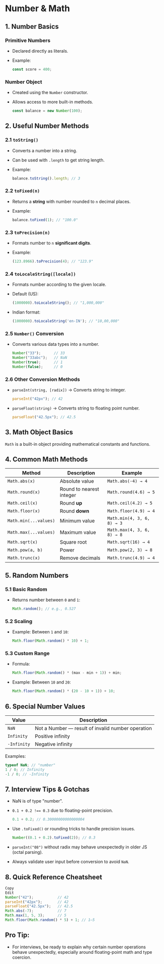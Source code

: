 # Number & Math 

## 1. Number Basics

### Primitive Numbers
- Declared directly as literals.

- Example:
    ```javascript
    const score = 400;
    ```

### Number Object
- Created using the `Number` constructor.

- Allows access to more built-in methods.
    ```javascript
    const balance = new Number(100);
    ```

## 2. Useful Number Methods

### 2.1 `toString()`
- Converts a number into a string.

- Can be used with `.length` to get string length.

- Example:
    ```javascript
    balance.toString().length; // 3
    ```

### 2.2 `toFixed(n)`
- Returns a **string** with number rounded to `n` decimal places.

- Example:
    ```javascript
    balance.toFixed(1); // "100.0"
    ```

### 2.3 `toPrecision(n)`
- Formats number to `n` **significant digits**.

- Example:
    ```javascript
    (123.8966).toPrecision(4); // "123.9"
    ```

### 2.4 `toLocaleString([locale])`
- Formats number according to the given locale.

- Default (US):
    ```javascript
    (1000000).toLocaleString(); // "1,000,000"
    ```

- Indian format:
    ```javascript
    (1000000).toLocaleString('en-IN'); // "10,00,000"
    ```

### 2.5 `Number()` Conversion
- Converts various data types into a number.
    ```javascript
    Number("33");      // 33
    Number("33abc");   // NaN
    Number(true);      // 1
    Number(false);     // 0
    ```

### 2.6 Other Conversion Methods
- `parseInt(string, [radix])` → Converts string to integer.
    ```javascript
    parseInt("42px"); // 42
    ```

- `parseFloat(string)` → Converts string to floating point number.
    ```javascript
    parseFloat("42.5px"); // 42.5
    ```

## 3. Math Object Basics

`Math` is a built-in object providing mathematical constants and functions.

## 4. Common Math Methods

| Method | Description | Example |
|--------|-------------|---------|
| `Math.abs(x)` | Absolute value | `Math.abs(-4) → 4` |
| `Math.round(x)` | Round to nearest integer | `Math.round(4.6) → 5` |
| `Math.ceil(x)` | Round **up** | `Math.ceil(4.2) → 5` |
| `Math.floor(x)` | Round **down** | `Math.floor(4.9) → 4` |
| `Math.min(...values)` | Minimum value | `Math.min(4, 3, 6, 8) → 3` |
| `Math.max(...values)` | Maximum value | `Math.max(4, 3, 6, 8) → 8` |
| `Math.sqrt(x)` | Square root | `Math.sqrt(16) → 4` |
| `Math.pow(a, b)` | Power | `Math.pow(2, 3) → 8` |
| `Math.trunc(x)` | Remove decimals | `Math.trunc(4.9) → 4` |

## 5. Random Numbers

### 5.1 Basic Random
- Returns number between `0` and `1`:
    ```javascript
    Math.random(); // e.g., 0.527
    ```

### 5.2 Scaling
- Example: Between `1` and `10`:
    ```javascript
    Math.floor(Math.random() * 10) + 1;
    ```

### 5.3 Custom Range
- Formula:
    ```javascript
    Math.floor(Math.random() * (max - min + 1)) + min;
    ```
    
- Example: Between `10` and `20`:
    ```javascript
    Math.floor(Math.random() * (20 - 10 + 1)) + 10;
    ```

## 6. Special Number Values

| Value | Description |
|-------|-------------|
| `NaN` | Not a Number — result of invalid number operation |
| `Infinity` | Positive infinity |
| `-Infinity` | Negative infinity |

Examples:
```javascript
typeof NaN; // "number"
1 / 0; // Infinity
-1 / 0; // -Infinity
```

## 7. Interview Tips & Gotchas
- NaN is of type "number".

- `0.1 + 0.2 !== 0.3` due to floating-point precision.

    ```javascript
    0.1 + 0.2; // 0.30000000000000004
    ```

- Use `.toFixed()` or rounding tricks to handle precision issues.

    ```javascript
    Number((0.1 + 0.2).toFixed(2)); // 0.3
    ```

- `parseInt("08")` without radix may behave unexpectedly in older JS (octal parsing).

- Always validate user input before conversion to avoid `NaN`.

## 8. Quick Reference Cheatsheet
```javascript
Copy
Edit
Number("42");           // 42
parseInt("42px");       // 42
parseFloat("42.5px");   // 42.5
Math.abs(-7);           // 7
Math.max(1, 5, 3);      // 5
Math.floor(Math.random() * 5) + 1; // 1–5
```

## Pro Tip:
- For interviews, be ready to explain why certain number operations behave unexpectedly, especially around floating-point math and type coercion.